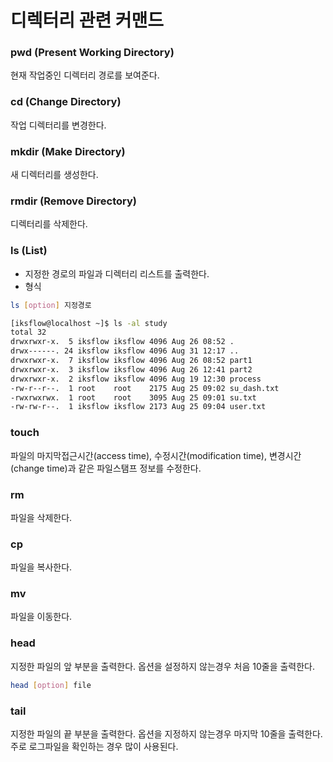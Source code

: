 # 디렉터리 관련 커맨드

### pwd (Present Working Directory)  
현재 작업중인 디렉터리 경로를 보여준다.

### cd (Change Directory)  
작업 디렉터리를 변경한다.

### mkdir (Make Directory)  
새 디렉터리를 생성한다.

### rmdir (Remove Directory)
디렉터리를 삭제한다.

### ls (List)

* 지정한 경로의 파일과 디렉터리 리스트를 출력한다.  
* 형식 
```sh
ls [option] 지정경로
```

```sh
[iksflow@localhost ~]$ ls -al study
total 32
drwxrwxr-x.  5 iksflow iksflow 4096 Aug 26 08:52 .
drwx------. 24 iksflow iksflow 4096 Aug 31 12:17 ..
drwxrwxr-x.  7 iksflow iksflow 4096 Aug 26 08:52 part1
drwxrwxr-x.  3 iksflow iksflow 4096 Aug 26 12:41 part2
drwxrwxr-x.  2 iksflow iksflow 4096 Aug 19 12:30 process
-rw-r--r--.  1 root    root    2175 Aug 25 09:02 su_dash.txt
-rwxrwxrwx.  1 root    root    3095 Aug 25 09:01 su.txt
-rw-rw-r--.  1 iksflow iksflow 2173 Aug 25 09:04 user.txt

```

### touch
파일의 마지막접근시간(access time), 수정시간(modification time), 변경시간(change time)과 같은 파일스탬프 정보를 수정한다.

### rm
파일을 삭제한다.

### cp
파일을 복사한다.

### mv 
파일을 이동한다.

### head
지정한 파일의 앞 부분을 출력한다.  옵션을 설정하지 않는경우 처음 10줄을 출력한다.
```sh
head [option] file
```

### tail
지정한 파일의 끝 부분을 출력한다. 옵션을 지정하지 않는경우 마지막 10줄을 출력한다.
주로 로그파일을 확인하는 경우 많이 사용된다.